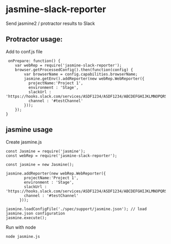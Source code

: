 # jasmine-slack-reporter

Send jasmine2 / protractor results to Slack

## Protractor usage:

Add to conf.js file
```
 onPrepare: function() {
    var webRep = require('jasmine-slack-reporter');   
    browser.getProcessedConfig().then(function(config) {
        var browserName = config.capabilities.browserName;
        jasmine.getEnv().addReporter(new webRep.WebReporter({
          projectName:'Project 1', 
          environment : 'Stage',
          slackUrl : 'https://hooks.slack.com/services/ASDF1234/ASDF1234/ABCDEFGHIJKLMNOPQRSTUVWXYZ',
          channel : '#testChannel'
        }));
    }); 
}

```

## jasmine usage 

Create jasmine.js 
```
const Jasmine = require('jasmine');
const webRep = require('jasmine-slack-reporter');

const jasmine = new Jasmine();

jasmine.addReporter(new webRep.WebReporter({
        projectName:'Project 1', 
        environment : 'Stage',
        slackUrl : 'https://hooks.slack.com/services/ASDF1234/ASDF1234/ABCDEFGHIJKLMNOPQRSTUVWXYZ',
        channel : '#testChannel'       
      }));

jasmine.loadConfigFile('./spec/support/jasmine.json'); // load jasmine.json configuration
jasmine.execute();
```
Run with node
```
node jasmine.js
```